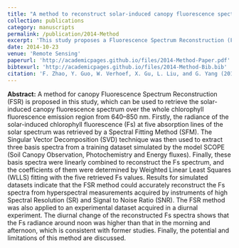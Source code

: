 ```yaml
---
title: "A method to reconstruct solar-induced canopy fluorescence spectrum from hyperspectral measurements"
collection: publications
category: manuscripts
permalink: /publication/2014-Method
excerpt: 'This study proposes a Fluorescence Spectrum Reconstruction (FSR) method to retrieve the full spectrum of solar-induced canopy fluorescence (640–850 nm) using a spectral fitting approach and singular vector decomposition, with its accuracy being domostrated on simulated and experimental datasets.'
date: 2014-10-23
venue: 'Remote Sensing'
paperurl: 'http://academicpages.github.io/files/2014-Method-Paper.pdf'
bibtexurl: 'http://academicpages.github.io/files/2014-Method-Bib.bib'
citation: 'F. Zhao, Y. Guo, W. Verhoef, X. Gu, L. Liu, and G. Yang (2014). A method to reconstruct solar-induced canopy fluorescence spectrum from hyperspectral measurements. Remote Sensing, 6(10), 10171–10192.'
---
```

**Abstract:** A method for canopy Fluorescence Spectrum Reconstruction (FSR) is proposed in this study, which can be used to retrieve the solar-induced canopy fluorescence spectrum over the whole chlorophyll fluorescence emission region from 640–850 nm. Firstly, the radiance of the solar-induced chlorophyll fluorescence (Fs) at five absorption lines of the solar spectrum was retrieved by a Spectral Fitting Method (SFM). The Singular Vector Decomposition (SVD) technique was then used to extract three basis spectra from a training dataset simulated by the model SCOPE (Soil Canopy Observation, Photochemistry and Energy fluxes). Finally, these basis spectra were linearly combined to reconstruct the Fs spectrum, and the coefficients of them were determined by Weighted Linear Least Squares (WLLS) fitting with the five retrieved Fs values. Results for simulated datasets indicate that the FSR method could accurately reconstruct the Fs spectra from hyperspectral measurements acquired by instruments of high Spectral Resolution (SR) and Signal to Noise Ratio (SNR). The FSR method was also applied to an experimental dataset acquired in a diurnal experiment. The diurnal change of the reconstructed Fs spectra shows that the Fs radiance around noon was higher than that in the morning and afternoon, which is consistent with former studies. Finally, the potential and limitations of this method are discussed.
